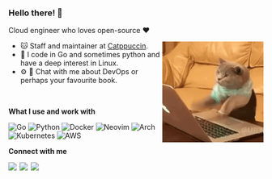 
<h3> Hello there! 👋 </h3>

Cloud engineer who loves open-source ❤️

<img src="assets/cat-typing.gif" align="right" width="200px">

- 🐱 Staff and maintainer at [Catppuccin](https://github.com/catppuccin/).
- 🐧 I code in Go and sometimes python and have a deep interest in Linux. 
- ⚙️ 📔️ Chat with me about DevOps or perhaps your favourite book. 

&#x200B;

**What I use and work with**

![Go](https://img.shields.io/badge/-Go-311701?style=for-the-badge&color=000000&logo=go&logoColor=74c7ec)
![Python](https://img.shields.io/badge/-Python-311701?style=for-the-badge&color=000000&logo=python&logoColor=f9e2af)
![Docker](https://img.shields.io/badge/-Docker-311701?style=for-the-badge&color=000000&logo=docker&logoColor=74c7ec)
![Neovim](https://img.shields.io/badge/-Neovim-311701?style=for-the-badge&color=000000&logo=neovim&logoColor=a6e3a1)
![Arch](https://img.shields.io/badge/-Archlinux-311701?style=for-the-badge&color=000000&logo=archlinux&logoColor=89b4fa)
![Kubernetes](https://img.shields.io/badge/-Kubernetes-311701?style=for-the-badge&color=000000&logo=kubernetes&logoColor=f9e2af)
![AWS](https://img.shields.io/badge/-AWS-311701?style=for-the-badge&color=000000&logo=amazonaws&logoColor=f9e2af)
&#x200B;

**Connect with me**

[<img src="https://cdn.icon-icons.com/icons2/3660/PNG/512/logo_privacy_mail_cryptography_proton_protonmail_icon_228496.png" width="22" align="left" />][proton_mail]
[<img src="https://cdn.icon-icons.com/icons2/1906/PNG/512/iconfinder-reddit-4550872_121349.png" width="22" align="left" />][reddit]
[<img src="https://cdn.icon-icons.com/icons2/1945/PNG/512/iconfinder-discord-4661587_122459.png" width="22" align="left" />][discord]
&#x200B;

[proton_mail]: mailto:spookyintheam@proton.me
[reddit]: https://www.reddit.com/user/needsleep31
[discord]: https://discord.com/users/680274737561206789

